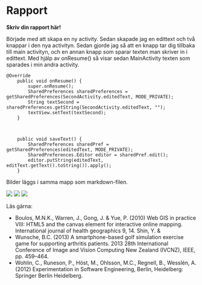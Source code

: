 
# Rapport

**Skriv din rapport här!**

Började med att skapa en ny activity. Sedan skapade jag en edittext och två knappar
i den nya activityn. Sedan gjorde jag så att en knapp tar dig tillbaka till main activityn,
och en annan knapp som sparar texten man skriver in i edittext. Med hjälp av onResume()
så visar sedan MainActivity texten som sparades i min andra activity. 


```
@Override
    public void onResume() {
        super.onResume();
        SharedPreferences sharedPreferences = getSharedPreferences(SecondActivity.editedText, MODE_PRIVATE);
        String textSecond = sharedPreferences.getString(SecondActivity.editedText, "");
        textView.setText(textSecond);
    }
    


    public void saveText() {
        SharedPreferences sharedPref = getSharedPreferences(editedText, MODE_PRIVATE);
        SharedPreferences.Editor editor = sharedPref.edit();
        editor.putString(editedText, editText.getText().toString()).apply();
    }

```

Bilder läggs i samma mapp som markdown-filen.

![](Screenshot_20230508_152613.png)
![](Screenshot_20230508_152640.png)
![](Screenshot_20230508_152647.png)

Läs gärna:

- Boulos, M.N.K., Warren, J., Gong, J. & Yue, P. (2010) Web GIS in practice VIII: HTML5 and the canvas element for interactive online mapping. International journal of health geographics 9, 14. Shin, Y. &
- Wunsche, B.C. (2013) A smartphone-based golf simulation exercise game for supporting arthritis patients. 2013 28th International Conference of Image and Vision Computing New Zealand (IVCNZ), IEEE, pp. 459–464.
- Wohlin, C., Runeson, P., Höst, M., Ohlsson, M.C., Regnell, B., Wesslén, A. (2012) Experimentation in Software Engineering, Berlin, Heidelberg: Springer Berlin Heidelberg.
